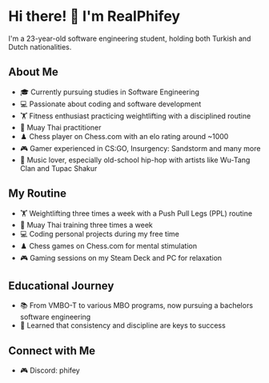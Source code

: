 # Hi there! 👋 I'm RealPhifey

I'm a 23-year-old software engineering student, holding both Turkish and Dutch nationalities.

## About Me

- 🎓 Currently pursuing studies in Software Engineering
- 💻 Passionate about coding and software development
- 🏋️ Fitness enthusiast practicing weightlifting with a disciplined routine
- 🥊 Muay Thai practitioner
- ♟️ Chess player on Chess.com with an elo rating around ~1000
- 🎮 Gamer experienced in CS:GO, Insurgency: Sandstorm and many more
- 🎵 Music lover, especially old-school hip-hop with artists like Wu-Tang Clan and Tupac Shakur

## My Routine

- 🏋️ Weightlifting three times a week with a Push Pull Legs (PPL) routine
- 🥊 Muay Thai training three times a week
- 💻 Coding personal projects during my free time
- ♟️ Chess games on Chess.com for mental stimulation
- 🎮 Gaming sessions on my Steam Deck and PC for relaxation

## Educational Journey

- 📚 From VMBO-T to various MBO programs, now pursuing a bachelors software engineering
- 🧠 Learned that consistency and discipline are keys to success

## Connect with Me

- 🎮 Discord: phifey

##
